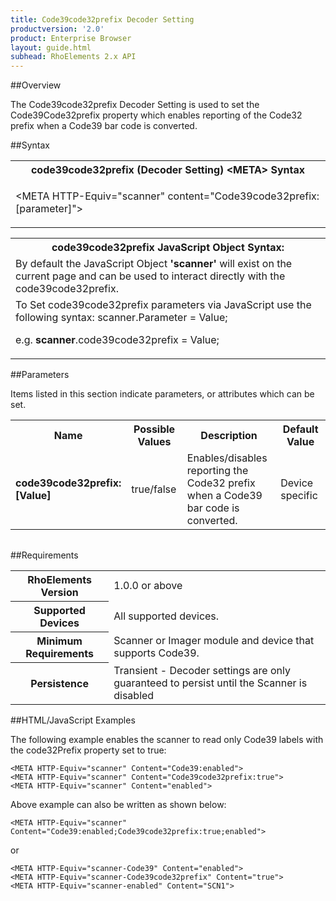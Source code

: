 ```yaml
---
title: Code39code32prefix Decoder Setting
productversion: '2.0'
product: Enterprise Browser
layout: guide.html
subhead: RhoElements 2.x API
---
```


##Overview

The Code39code32prefix Decoder Setting is used to set the Code39Code32prefix property which enables reporting of the Code32 prefix when a Code39 bar code is converted.

##Syntax

<table class="re-table"><tr><th class="tableHeading">code39code32prefix (Decoder Setting) &lt;META&gt; Syntax
</th></tr><tr><td class="clsSyntaxCells clsOddRow"><p>&lt;META HTTP-Equiv="scanner" content="Code39code32prefix:[parameter]"&gt;</p></td></tr></table>
<table class="re-table"><tr><th class="tableHeading">code39code32prefix JavaScript Object Syntax:</th></tr><tr><td class="clsSyntaxCells clsOddRow">
By default the JavaScript Object <b>'scanner'</b> will exist on the current page and can be used to interact directly with the code39code32prefix.
</td></tr><tr><td class="clsSyntaxCells clsEvenRow">
To Set code39code32prefix parameters via JavaScript use the following syntax: scanner.Parameter = Value;
<P />e.g. <b>scanner</b>.code39code32prefix = Value;
</td></tr></table>

##Parameters


Items listed in this section indicate parameters, or attributes which can be set.
<table class="re-table"><col width="20%" /><col width="20%" /><col width="38%" /><col width="22%" /><tr><th class="tableHeading">Name</th><th class="tableHeading">Possible Values</th><th class="tableHeading">Description</th><th class="tableHeading">Default Value</th></tr><tr><td class="clsSyntaxCells clsOddRow"><b>code39code32prefix:[Value]
</b></td><td class="clsSyntaxCells clsOddRow">true/false</td><td class="clsSyntaxCells clsOddRow">Enables/disables reporting the Code32 prefix when a Code39 bar code is converted.</td><td class="clsSyntaxCells clsOddRow">Device specific</td></tr></table>
<table class="re-table"><col width="78%" /><col width="8%" /><col width="1%" /><col width="5%" /><col width="1%" /><col width="5%" /><col width="2%" /></table>





##Requirements

<table class="re-table"><tr><th class="tableHeading">RhoElements Version</th><td class="clsSyntaxCell clsEvenRow">1.0.0 or above
</td></tr><tr><th class="tableHeading">Supported Devices</th><td class="clsSyntaxCell clsOddRow">All supported devices.</td></tr><tr><th class="tableHeading">Minimum Requirements</th><td class="clsSyntaxCell clsOddRow">Scanner or Imager module and device that supports Code39.</td></tr><tr><th class="tableHeading">Persistence</th><td class="clsSyntaxCell clsEvenRow">Transient - Decoder settings are only guaranteed to persist until the Scanner is disabled</td></tr></table>


##HTML/JavaScript Examples

The following example enables the scanner to read only Code39 labels with the code32Prefix property set to true:

	<META HTTP-Equiv="scanner" Content="Code39:enabled">
	<META HTTP-Equiv="scanner" Content="Code39code32prefix:true">
	<META HTTP-Equiv="scanner" Content="enabled">
	
Above example can also be written as shown below:

	<META HTTP-Equiv="scanner" Content="Code39:enabled;Code39code32prefix:true;enabled">
	
or

	<META HTTP-Equiv="scanner-Code39" Content="enabled">
	<META HTTP-Equiv="scanner-Code39code32prefix" Content="true">
	<META HTTP-Equiv="scanner-enabled" Content="SCN1">
	






